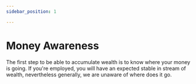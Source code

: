 ```yaml
---
sidebar_position: 1

---
```

# Money Awareness

The first step to be able to accumulate wealth is to know where your money is going. If you're employed, you will have an expected stable in stream of wealth, nevertheless generally, we are unaware of where does it go.
